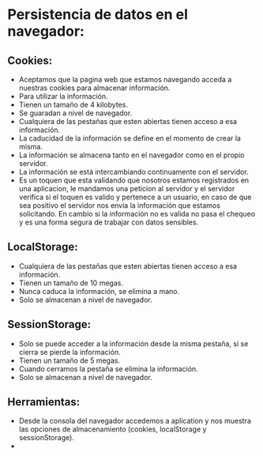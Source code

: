 
# Persistencia de datos en el navegador:

## Cookies:

- Aceptamos que la pagina web que estamos navegando acceda a nuestras cookies para almacenar información.
- Para utilizar la información.
- Tienen un tamaño de 4 kilobytes.
- Se guaradan a nivel de navegador.
- Cualquiera de las pestañas que esten abiertas tienen acceso a esa información.
- La caducidad de la información se define en el momento de crear la misma.
- La información se almacena tanto en el navegador como en el propio servidor.
- La información se está intercambiando continuamente con el servidor.
- Es un toquen que esta validando que nosotros estamos registrados en una aplicacion, le mandamos una peticion al servidor y el servidor verifica si el toquen es valido y pertenece a un usuario, en caso de que sea positivo el servidor nos envia la información que estamos solicitando. En cambio si la información no es valida no pasa el chequeo y es una forma segura de trabajar con datos sensibles.

## LocalStorage:

- Cualquiera de las pestañas que esten abiertas tienen acceso a esa información.
- Tienen un tamaño de 10 megas.
- Nunca caduca la información, se elimina a mano.
- Solo se almacenan a nivel de navegador.



## SessionStorage:
- Solo se puede acceder a la información desde la misma pestaña, si se cierra se pierde la información.
- Tienen un tamaño de 5 megas.
- Cuando cerramos la pestaña se elimina la información.
- Solo se almacenan a nivel de navegador.


## Herramientas:
- Desde la consola del navegador accedemos a aplication y nos muestra las opciones de almacenamiento (cookies, localStorage y sessionStorage).
- 
